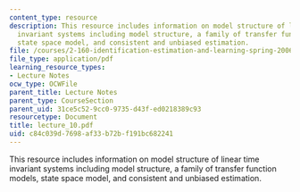 ```yaml
---
content_type: resource
description: This resource includes information on model structure of linear time
  invariant systems including model structure, a family of transfer function models,
  state space model, and consistent and unbiased estimation.
file: /courses/2-160-identification-estimation-and-learning-spring-2006/c84c039d7698af33b72bf191bc682241_lecture_10.pdf
file_type: application/pdf
learning_resource_types:
- Lecture Notes
ocw_type: OCWFile
parent_title: Lecture Notes
parent_type: CourseSection
parent_uid: 31ce5c52-9cc0-9735-d43f-ed0218389c93
resourcetype: Document
title: lecture_10.pdf
uid: c84c039d-7698-af33-b72b-f191bc682241
---
```

This resource includes information on model structure of linear time invariant systems including model structure, a family of transfer function models, state space model, and consistent and unbiased estimation.

